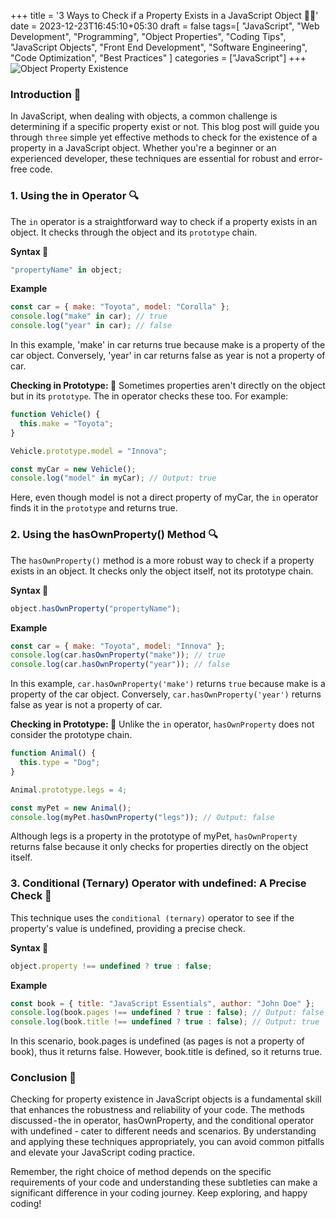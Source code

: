 +++
title = '3 Ways to Check if a Property Exists in a JavaScript Object 🕵️‍♂️'
date = 2023-12-23T16:45:10+05:30
draft = false
tags=[
    "JavaScript",
    "Web Development",
    "Programming",
    "Object Properties",
    "Coding Tips",
    "JavaScript Objects",
    "Front End Development",
    "Software Engineering",
    "Code Optimization",
    "Best Practices"
]
categories = ["JavaScript"]
+++
![Object Property Existence](/images/object-properties.png)
### Introduction 🌟

In JavaScript, when dealing with objects, a common challenge is determining if a specific property exist or not. This blog post will guide you through `three` simple yet effective methods to check for the existence of a property in a JavaScript object. Whether you're a beginner or an experienced developer, these techniques are essential for robust and error-free code.

### 1. Using the in Operator 🔍

The `in` operator is a straightforward way to check if a property exists in an object. It checks through the object and its `prototype` chain.

**Syntax 📝**

```javascript
"propertyName" in object;
```

**Example**

```javascript
const car = { make: "Toyota", model: "Corolla" };
console.log("make" in car); // true
console.log("year" in car); // false
```

In this example, 'make' in car returns true because make is a property of the car object. Conversely, 'year' in car returns false as year is not a property of car.

**Checking in Prototype: 👀**
Sometimes properties aren't directly on the object but in its `prototype`. The in operator checks these too. For example:

```javascript
function Vehicle() {
  this.make = "Toyota";
}

Vehicle.prototype.model = "Innova";

const myCar = new Vehicle();
console.log("model" in myCar); // Output: true
```

Here, even though model is not a direct property of myCar, the `in` operator finds it in the `prototype` and returns true.

### 2. Using the hasOwnProperty() Method 🔍

The `hasOwnProperty()` method is a more robust way to check if a property exists in an object. It checks only the object itself, not its prototype chain.

**Syntax 📝**

```javascript
object.hasOwnProperty("propertyName");
```

**Example**

```javascript
const car = { make: "Toyota", model: "Innova" };
console.log(car.hasOwnProperty("make")); // true
console.log(car.hasOwnProperty("year")); // false
```
In this example, `car.hasOwnProperty('make')` returns `true` because make is a property of the car object. Conversely, `car.hasOwnProperty('year')` returns false as year is not a property of car.

**Checking in Prototype: 👀**
Unlike the `in` operator, `hasOwnProperty` does not consider the prototype chain.

```javascript
function Animal() {
  this.type = "Dog";
}

Animal.prototype.legs = 4;

const myPet = new Animal();
console.log(myPet.hasOwnProperty("legs")); // Output: false
```

Although legs is a property in the prototype of myPet, `hasOwnProperty` returns false because it only checks for properties directly on the object itself.

### 3. Conditional (Ternary) Operator with undefined: A Precise Check 🎯

This technique uses the `conditional (ternary)` operator to see if the property's value is undefined, providing a precise check.

**Syntax 📝**

```javascript
object.property !== undefined ? true : false;
```

**Example**

```javascript
const book = { title: "JavaScript Essentials", author: "John Doe" };
console.log(book.pages !== undefined ? true : false); // Output: false
console.log(book.title !== undefined ? true : false); // Output: true
```

In this scenario, book.pages is undefined (as pages is not a property of book), thus it returns false. However, book.title is defined, so it returns true.

### Conclusion 🏁

Checking for property existence in JavaScript objects is a fundamental skill that enhances the robustness and reliability of your code. The methods discussed - the in operator, hasOwnProperty, and the conditional operator with undefined - cater to different needs and scenarios. By understanding and applying these techniques appropriately, you can avoid common pitfalls and elevate your JavaScript coding practice.

Remember, the right choice of method depends on the specific requirements of your code and understanding these subtleties can make a significant difference in your coding journey. Keep exploring, and happy coding!
